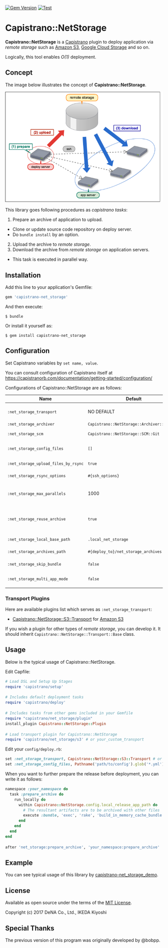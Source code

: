 [![Gem Version](https://badge.fury.io/rb/capistrano-net_storage.svg)](https://badge.fury.io/rb/capistrano-net_storage)
[![Test](https://github.com/DeNADev/capistrano-net_storage/actions/workflows/test.yml/badge.svg)](https://github.com/DeNADev/capistrano-net_storage/actions/workflows/test.yml?query=branch%3Amaster)

# Capistrano::NetStorage

**Capistrano::NetStorage** is a [Capistrano](http://capistranorb.com/) plugin to deploy application
via _remote storage_ such as [Amazon S3](https://aws.amazon.com/s3/),
[Google Cloud Storage](https://cloud.google.com/storage/) and so on.

Logically, this tool enables _O(1)_ deployment.


## Concept

The image below illustrates the concept of **Capistrano::NetStorage**.

![concept](https://github.com/DeNADev/capistrano-net_storage/raw/resource/images/concept.png)

This library goes following procedures as _capistrano tasks_:

1. Prepare an archive of application to upload.
  * Clone or update source code repository on deploy server.
  * Do `bundle install` by an option.
2. Upload the archive to _remote storage_.
3. Download the archive from _remote storage_ on application servers.
  * This task is executed in parallel way.

## Installation

Add this line to your application's Gemfile:

```ruby
gem 'capistrano-net_storage'
```

And then execute:

    $ bundle

Or install it yourself as:

    $ gem install capistrano-net_storage

## Configuration

Set Capistrano variables by `set name, value`.

You can consult configuration of Capistrano itself at https://capistranorb.com/documentation/getting-started/configuration/

Configurations of Capistrano::NetStorage are as follows:

 Name | Default | Description
------|---------|------------
 `:net_storage_transport` | NO DEFAULT | Transport class for _remote storage_ e.g. `Capistrano::NetStorage::S3`
 `:net_storage_archiver` | `Capistrano::NetStorage::Archiver::TarGzip` | Archiver class
 `:net_storage_scm` | `Capistrano::NetStorage::SCM::Git` | Internal scm class for application repository
 `:net_storage_config_files` | `[]` | Files to sync `config/` directory on target servers' application directory
 `:net_storage_upload_files_by_rsync` | `true` | Use rsync(1) to deploy config files
 `:net_storage_rsync_options` | `#{ssh_options}` | SSH options for rsync command to sync configs
 `:net_storage_max_parallels` | 1000 | Max concurrency for remote tasks. (This default is being tuned by maintainers.)
 `:net_storage_reuse_archive` | `true` | If `true`, it reuses archive with the same commit hash at remote storage and uploads archives only when it does not exist.
 `:net_storage_local_base_path` | `.local_net_storage` | Base directory on deploy server
 `:net_storage_archives_path` | `#{deploy_to}/net_storage_archives` | Archive directories on application server
 `:net_storage_skip_bundle` | `false` | Skip `bundle install` when creating archive
 `:net_storage_multi_app_mode` | `false` | Deploy a repository with multiple Rails apps at the top directory

### Transport Plugins

Here are available plugins list which serves as `:net_storage_transport`:

- [Capistrano::NetStorage::S3::Transport](https://github.com/DeNADev/capistrano-net_storage-s3) for [Amazon S3](https://aws.amazon.com/s3/)

If you wish a plugin for other types of _remote storage_, you can develop it. It should inherit
`Capistrano::NetStorage::Transport::Base` class.

## Usage

Below is the typical usage of Capistrano::NetStorage.

Edit Capfile:

```ruby
# Load DSL and Setup Up Stages
require 'capistrano/setup'

# Includes default deployment tasks
require 'capistrano/deploy'

# Includes tasks from other gems included in your Gemfile
require "capistrano/net_storage/plugin"
install_plugin Capistrano::NetStorage::Plugin

# Load transport plugin for Capistrano::NetStorage
require 'capistrano/net_storage/s3' # or your_custom_transport
```

Edit your `config/deploy.rb`:

```ruby
set :net_storage_transport, Capistrano::NetStorage::S3::Transport # or YourCustomTransport class
set :net_storage_config_files, Pathname('path/to/config').glob('*.yml')
```

When you want to further prepare the release before deployment, you can write it as follows:

```ruby
namespace :your_namespace do
  task :prepare_archive do
    run_locally do
      within Capistrano::NetStorage.config.local_release_app_path do
        # The resultant artifacts are to be archived with other files
        execute :bundle, 'exec', 'rake', 'build_in_memory_cache_bundle'
      end
    end
  end
end

after 'net_storage:prepare_archive', 'your_namespace:prepare_archive'
```

## Example

You can see typical usage of this library by
[capistrano-net_storage_demo](https://github.com/DeNADev/capistrano-net_storage_demo).

## License

Available as open source under the terms of the [MIT License](http://opensource.org/licenses/MIT).

Copyright (c) 2017 DeNA Co., Ltd., IKEDA Kiyoshi

## Special Thanks

The previous version of this program was originally developed by @bobpp.
